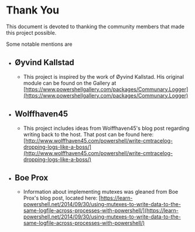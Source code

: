 # Thank You

This document is devoted to thanking the community members that made this project possible.

Some notable mentions are

* ## Øyvind Kallstad
  * This project is inspired by the work of Øyvind Kallstad. His original module can be found on the Gallery at
    [https://www.powershellgallery.com/packages/Communary.Logger](https://www.powershellgallery.com/packages/Communary.Logger)


* ## Wolffhaven45
  * This project includes ideas from Wolffhaven45's blog post regarding writing back to the host. That post can be found here:    [http://www.wolffhaven45.com/powershell/write-cmtracelog-dropping-logs-like-a-boss/](http://www.wolffhaven45.com/powershell/write-cmtracelog-dropping-logs-like-a-boss/)


* ## Boe Prox
  * Information about implementing mutexes was gleaned from Boe Prox's blog post, located here:    [https://learn-powershell.net/2014/09/30/using-mutexes-to-write-data-to-the-same-logfile-across-processes-with-powershell/](https://learn-powershell.net/2014/09/30/using-mutexes-to-write-data-to-the-same-logfile-across-processes-with-powershell/)